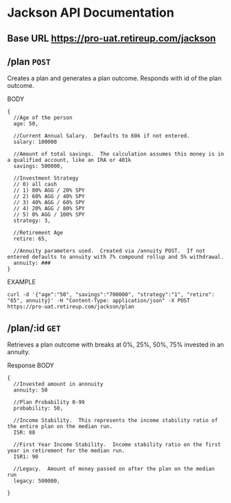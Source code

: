 
# Jackson API Documentation
## Base URL https://pro-uat.retireup.com/jackson

## /plan `POST`
Creates a plan and generates a plan outcome.  Responds with id of the plan outcome.

BODY
``` 
{
  //Age of the person
  age: 50,
  
  //Current Annual Salary.  Defaults to 60k if not entered.
  salary: 100000
  
  //Amount of total savings.  The calculation assumes this money is in a qualified account, like an IRA or 401k
  savings: 500000,
  
  //Investment Strategy
  // 0) all cash
  // 1) 80% AGG / 20% SPY
  // 2) 60% AGG / 40% SPY
  // 3) 40% AGG / 60% SPY
  // 4) 20% AGG / 80% SPY
  // 5) 0% AGG / 100% SPY 
  strategy: 3,
  
  //Retirement Age
  retire: 65,
  
  //Annuity parameters used.  Created via /annuity POST.  If not entered defaults to annuity with 7% compound rollup and 5% withdrawal.
  annuity: ###
}
```

EXAMPLE
```
curl -d '{"age":"50", "savings":"700000", "strategy":"1", "retire": "65", annuity}' -H "Content-Type: application/json" -X POST https://pro-uat.retireup.com/jackson/plan
```

## /plan/:id `GET`
Retrieves a plan outcome with breaks at 0%, 25%, 50%, 75% invested in an annuity.

Response BODY
``` 
{
  //Invested amount in annnuity
  annuity: 50
  
  //Plan Probability 0-99
  probability: 50,
  
  //Income Stability.  This represents the income stability ratio of the entire plan on the median run.
  ISR: 88
  
  //First Year Income Stability.  Income stability ratio on the first year in retirement for the median run.
  ISR1: 90
  
  //Legacy.  Amount of money passed on after the plan on the median run
  legacy: 500000,
  
}
```
